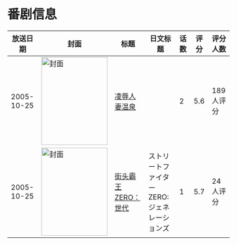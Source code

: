 # 番剧信息

|放送日期|封面|标题|日文标题|话数|评分|评分人数|
|---|---|---|---|---|---|---|
|2005-10-25|<img src="/img/no_icon_subject.png" alt="封面" style="width:150px;height:200px;object-fit:cover;">|[凌辱人妻温泉](https://bangumi.tv/subject/61416)||2|5.6|189人评分|
|2005-10-25|<img src="//lain.bgm.tv/pic/cover/c/b7/d7/72835_Nx7nn.jpg" alt="封面" style="width:150px;height:200px;object-fit:cover;">|[街头霸王ZERO：世代](https://bangumi.tv/subject/72835)|ストリートファイターZERO: ジェネレーションズ|1|5.7|24人评分|
